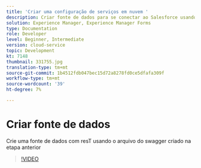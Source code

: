```yaml
---
title: 'Criar uma configuração de serviços em nuvem '
description: Criar fonte de dados para se conectar ao Salesforce usando as credenciais do OAuth
solution: Experience Manager, Experience Manager Forms
type: Documentation
role: Developer
level: Beginner, Intermediate
version: cloud-service
topic: Development
kt: 7148
thumbnail: 331755.jpg
translation-type: tm+mt
source-git-commit: 1b4512fdb047bec15d72a8278fd0ce5dfafa309f
workflow-type: tm+mt
source-wordcount: '39'
ht-degree: 7%

---
```


# Criar fonte de dados

Crie uma fonte de dados com resT usando o arquivo do swagger criado na etapa anterior

>[!VIDEO](https://video.tv.adobe.com/v/331755/?quality=12&learn=on)
